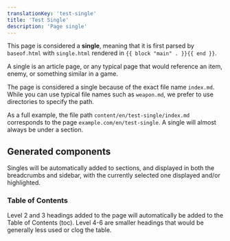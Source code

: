 ```yaml
---
translationKey: 'test-single'
title: 'Test Single'
description: 'Page single'
---
```


This page is considered a **single**, meaning that it is first parsed by `baseof.html` with `single.html` rendered in `{{ block "main" . }}{{ end }}`.

A single is an article page, or any typical page that would reference an item, enemy, or something similar in a game.

The page is considered a single because of the exact file name `index.md`. While you can use typical file names such as `weapon.md`, we prefer to use directories to specify the path.

As a full example, the file path `content/en/test-single/index.md` corresponds to the page `example.com/en/test-single`. A single will almost always be under a section.

## Generated components

Singles will be automatically added to sections, and displayed in both the breadcrumbs and sidebar, with the currently selected one displayed and/or highlighted.

### Table of Contents

Level 2 and 3 headings added to the page will automatically be added to the Table of Contents (toc). Level 4-6 are smaller headings that would be generally less used or clog the table.